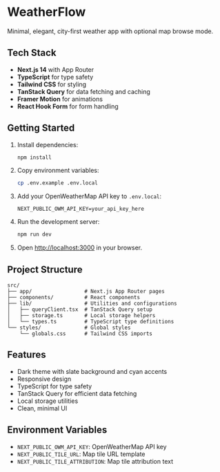 # WeatherFlow

Minimal, elegant, city-first weather app with optional map browse mode.

## Tech Stack

- **Next.js 14** with App Router
- **TypeScript** for type safety
- **Tailwind CSS** for styling
- **TanStack Query** for data fetching and caching
- **Framer Motion** for animations
- **React Hook Form** for form handling

## Getting Started

1. Install dependencies:
   ```bash
   npm install
   ```

2. Copy environment variables:
   ```bash
   cp .env.example .env.local
   ```

3. Add your OpenWeatherMap API key to `.env.local`:
   ```
   NEXT_PUBLIC_OWM_API_KEY=your_api_key_here
   ```

4. Run the development server:
   ```bash
   npm run dev
   ```

5. Open [http://localhost:3000](http://localhost:3000) in your browser.

## Project Structure

```
src/
├── app/                 # Next.js App Router pages
├── components/          # React components
├── lib/                 # Utilities and configurations
│   ├── queryClient.tsx  # TanStack Query setup
│   ├── storage.ts       # Local storage helpers
│   └── types.ts         # TypeScript type definitions
└── styles/              # Global styles
    └── globals.css      # Tailwind CSS imports
```

## Features

- Dark theme with slate background and cyan accents
- Responsive design
- TypeScript for type safety
- TanStack Query for efficient data fetching
- Local storage utilities
- Clean, minimal UI

## Environment Variables

- `NEXT_PUBLIC_OWM_API_KEY`: OpenWeatherMap API key
- `NEXT_PUBLIC_TILE_URL`: Map tile URL template
- `NEXT_PUBLIC_TILE_ATTRIBUTION`: Map tile attribution text
